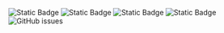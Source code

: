 ![Static Badge](https://img.shields.io/badge/blacklists-60-000000) ![Static Badge](https://img.shields.io/badge/blacklisted-2524028-cc0000) ![Static Badge](https://img.shields.io/badge/whitelisted-2244-00CC00) ![Static Badge](https://img.shields.io/badge/streaming_blacklist-28107-000000) ![GitHub issues](https://img.shields.io/github/issues/fabriziosalmi/blacklists)
